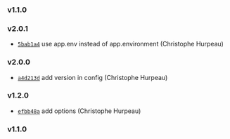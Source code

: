 ### v1.1.0



### v2.0.1

- [`5bab1a4`](https://github.com/alpjs/auk-config/commit/5bab1a494d50cc046feea7b79899ea773f6807e9) use app.env instead of app.environment (Christophe Hurpeau)

### v2.0.0

- [`a4d213d`](https://github.com/alpjs/auk-config/commit/a4d213de6b8efeb96445febee2cec1cec859a5c9) add version in config (Christophe Hurpeau)

### v1.2.0

- [`efbb48a`](https://github.com/alpjs/auk-config/commit/efbb48a195b181be2f6782adfbb900fee0f0b50c) add options (Christophe Hurpeau)

### v1.1.0



